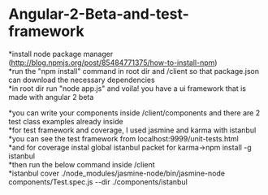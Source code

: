 # Angular-2-Beta-and-test-framework

*install node package manager   (http://blog.npmjs.org/post/85484771375/how-to-install-npm)       
*run the "npm install" command in root dir and /client so that package.json can download the necessary dependencies   
*in root dir run "node app.js" and voila! you have a ui framework that is made with angular 2 beta    

*you can write your components inside /client/components and there are 2 test class examples already inside    
*for test framework and coverage, I used jasmine and karma with istanbul      
*you can see the test framework from localhost:9999/unit-tests.html     
*and for coverage instal global istanbul packet for karma->npm install -g istanbul     
*then run the below command inside /client    
*istanbul cover ./node_modules/jasmine-node/bin/jasmine-node components/Test.spec.js --dir ./components/istanbul    
